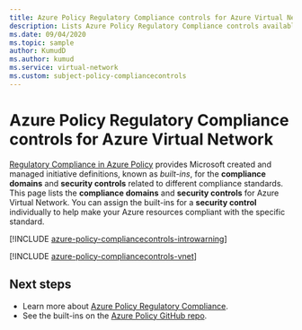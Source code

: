 ```yaml
---
title: Azure Policy Regulatory Compliance controls for Azure Virtual Network
description: Lists Azure Policy Regulatory Compliance controls available for Azure Virtual Network. These built-in policy definitions provide common approaches to managing the compliance of your Azure resources.
ms.date: 09/04/2020
ms.topic: sample
author: KumudD
ms.author: kumud
ms.service: virtual-network
ms.custom: subject-policy-compliancecontrols
---
```

# Azure Policy Regulatory Compliance controls for Azure Virtual Network

[Regulatory Compliance in Azure Policy](../governance/policy/concepts/regulatory-compliance.md)
provides Microsoft created and managed initiative definitions, known as _built-ins_, for the
**compliance domains** and **security controls** related to different compliance standards. This
page lists the **compliance domains** and **security controls** for Azure Virtual Network. You can
assign the built-ins for a **security control** individually to help make your Azure resources
compliant with the specific standard.

[!INCLUDE [azure-policy-compliancecontrols-introwarning](../../includes/policy/standards/intro-warning.md)]

[!INCLUDE [azure-policy-compliancecontrols-vnet](../../includes/policy/standards/byrp/microsoft.network.md)]

## Next steps

- Learn more about [Azure Policy Regulatory Compliance](../governance/policy/concepts/regulatory-compliance.md).
- See the built-ins on the [Azure Policy GitHub repo](https://github.com/Azure/azure-policy).
